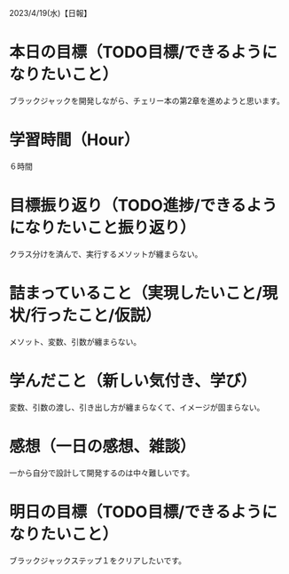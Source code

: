 2023/4/19(水)【日報】

# 本日の目標（TODO目標/できるようになりたいこと）
  ブラックジャックを開発しながら、チェリー本の第2章を進めようと思います。
# 学習時間（Hour）
  ６時間
# 目標振り返り（TODO進捗/できるようになりたいこと振り返り）
  クラス分けを済んで、実行するメソットが纏まらない。
# 詰まっていること（実現したいこと/現状/行ったこと/仮説）
  メソット、変数、引数が纏まらない。
# 学んだこと（新しい気付き、学び）
  変数、引数の渡し、引き出し方が纏まらなくて、イメージが固まらない。
# 感想（一日の感想、雑談）
  一から自分で設計して開発するのは中々難しいです。
# 明日の目標（TODO目標/できるようになりたいこと）
  ブラックジャックステップ１をクリアしたいです。